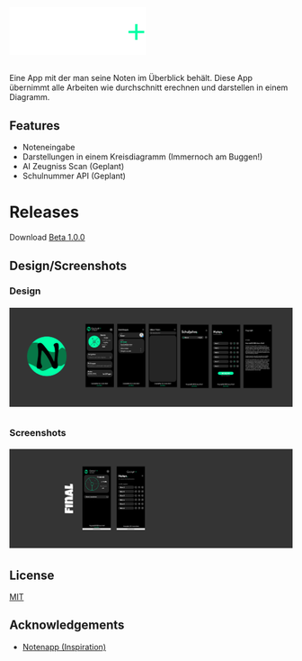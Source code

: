![Logo](https://raw.githubusercontent.com/EasyGamer699/NotenCockpit/refs/heads/main/assets/label.png)

##

Eine App mit der man seine Noten im Überblick behält. Diese App übernimmt alle Arbeiten wie durchschnitt erechnen und darstellen in einem Diagramm.

## Features

- Noteneingabe
- Darstellungen in einem Kreisdiagramm (Immernoch am Buggen!)
- AI Zeugniss Scan (Geplant)
- Schulnummer API (Geplant)

# Releases

Download [Beta 1.0.0](https://github.com/EasyGamer699/NotenCockpit/releases/tag/Beta)

## Design/Screenshots

### Design

###### ![Prototyp Design in Figma](https://raw.githubusercontent.com/EasyGamer699/NotenCockpit/refs/heads/main/design.png)

### Screenshots

###### ![Finale umsetzung](https://raw.githubusercontent.com/EasyGamer699/NotenCockpit/refs/heads/main/final.png)

## License

[MIT](https://github.com/EasyGamer699/NotenCockpit/blob/main/LICENSE)

## Acknowledgements

- [Notenapp (Inspiration)](https://www.notenapp.com/)

